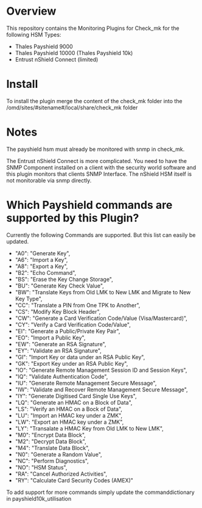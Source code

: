 # Overview 
This repository contains the Monitoring Plugins for Check_mk for the following HSM Types:

* Thales Payshield 9000 
* Thales Payshield 10000 (Thales Payshield 10k) 
* Entrust nShield Connect (limited)

# Install
To install the plugin merge the content of the check_mk folder into the /omd/sites/#sitename#/local/share/check_mk folder 

# Notes
The payshield hsm must already be monitored with snmp in check_mk.

The Entrust nShield Connect is more complicated. You need to have the SNMP Component installed on a client with the security world software and this plugin monitors that clients SNMP Interface. The nShield HSM itself is not monitorable via snmp directly.

# Which Payshield commands are supported by this Plugin?
Currently the following Commands are supported. But this list can easily be updated.

* "A0": "Generate Key",
* "A6": "Import a Key",
* "A8": "Export a Key",
* "B2": "Echo Command",
* "BS": "Erase the Key Change Storage",
* "BU": "Generate Key Check Value",
* "BW": "Translate Keys from Old LMK to New LMK and Migrate to New Key Type",
* "CC": "Translate a PIN from One TPK to Another",
* "CS": "Modify Key Block Header",
* "CW": "Generate a Card Verification Code/Value (Visa/Mastercard)",
* "CY": "Verify a Card Verification Code/Value",
* "EI": "Generate a Public/Private Key Pair",
* "EO": "Import a Public Key",
* "EW": "Generate an RSA Signature",
* "EY": "Validate an RSA Signature",
* "GI": "Import Key or data under an RSA Public Key",
* "GK": "Export Key under an RSA Public Key",
* "IO": "Generate Remote Management Session ID and Session Keys",
* "IQ": "Validate Authentication Code",
* "IU": "Generate Remote Management Secure Message",
* "IW": "Validate and Recover Remote Management Secure Message",
* "IY": "Generate Digitised Card Single Use Keys",
* "LQ": "Generate an HMAC on a Block of Data",
* "LS": "Verify an HMAC on a Bock of Data",
* "LU": "Import an HMAC key under a ZMK",
* "LW": "Export an HMAC key under a ZMK",
* "LY": "Transalate a HMAC Key from Old LMK to New LMK",
* "M0": "Encrypt Data Block",
* "M2": "Decrypt Data Block",
* "M4": "Translate Data Block",
* "N0": "Generate a Random Value",
* "NC": "Perform Diagnostics",
* "NO": "HSM Status",
* "RA": "Cancel Authorized Activities",
* "RY": "Calculate Card Security Codes (AMEX)"

To add support for more commands simply update the commanddictionary in payshield10k_utilisation
